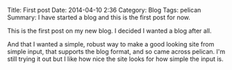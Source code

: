 Title: First post
Date: 2014-04-10 2:36
Category: Blog
Tags: pelican
Summary: I have started a blog and this is the first post for now.

This is the first post on my new blog. I decided I wanted a blog after
all.

And that I wanted a simple, robust way to make a good looking site
from simple input, that supports the blog format, and so came across
pelican. I'm still trying it out but I like how nice the site looks
for how simple the input is.
